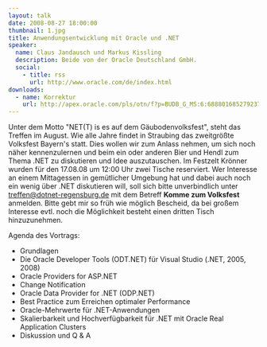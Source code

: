 ```yaml
---
layout: talk
date: 2008-08-27 18:00:00
thumbnail: 1.jpg
title: Anwendungsentwicklung mit Oracle und .NET
speaker:
  name: Claus Jandausch und Markus Kissling
  description: Beide von der Oracle Deutschland GmbH.
  social:
    - title: rss
      url: http://www.oracle.com/de/index.html
downloads:
  - name: Korrektur
    url: http://apex.oracle.com/pls/otn/f?p=BUDB_G_MS:6:6888016852792378
---
```

Unter dem Motto "NET(T) is es auf dem Gäubodenvolksfest", steht das Treffen im August. Wie alle Jahre findet in Straubing das zweitgrößte Volksfest Bayern's statt. Dies wollen wir zum Anlass nehmen, um sich noch näher kennenzulernen und beim ein oder anderen Bier und Hendl zum Thema .NET zu diskutieren und Idee auszutauschen. Im Festzelt Krönner wurden für den 17.08.08 um 12:00 Uhr zwei Tische reserviert. Wer Interesse an einem Mittagessen in gemütlicher Umgebung hat und dabei auch noch ein wenig über .NET diskutieren will, soll sich bitte 
unverbindlich unter treffen@dotnet-regensburg.de mit dem Betreff **Komme zum Volksfest** anmelden. Bitte gebt mir so früh wie möglich Bescheid, da bei großem Interesse evtl. noch die Möglichkeit besteht einen dritten Tisch hinzuzunehmen.

Agenda des Vortrags:

- Grundlagen
- Die Oracle Developer Tools (ODT.NET) für Visual Studio (.NET, 2005, 2008)
- Oracle Providers for ASP.NET
- Change Notification
- Oracle Data Provider for .NET (ODP.NET)
- Best Practice zum Erreichen optimaler Performance
- Oracle-Mehrwerte für .NET-Anwendungen
- Skalierbarkeit und Hochverfügbarkeit für .NET mit Oracle Real Application 
Clusters
- Diskussion und Q & A